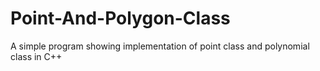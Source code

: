 # Point-And-Polygon-Class
A simple program showing implementation of point class and polynomial class in C++
